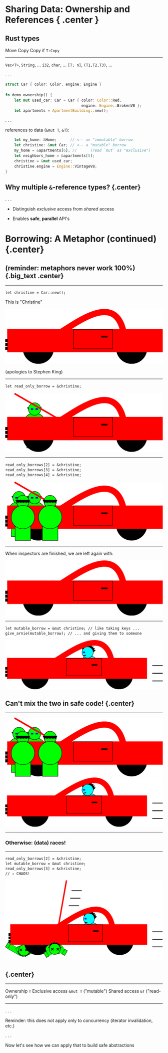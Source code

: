 # Sharing Data: Ownership and References { .center }

<!--
```rust
#[derive(Copy, Clone)]
enum Color { Red, Black }
enum Engine { BrokenV8, VintageV8 }
struct Apartment;
type ApartmentBuilding = Vec<Apartment>;
type Home = Apartment;
```
-->

## Rust types

Move                     Copy               Copy if `T:Copy`
-----------------------  ------------------ ----------------------------
`Vec<T>`, `String`, ...  `i32`, `char`, ... `[T; n]`, `(T1,T2,T3)`, ...

. . .

```rust
struct Car { color: Color, engine: Engine }

fn demo_ownership() {
    let mut used_car: Car = Car { color: Color::Red,
                                  engine: Engine::BrokenV8 };
    let apartments = ApartmentBuilding::new();
```

. . .

references to data (`&mut T`, `&T`):

```rust
    let my_home: &Home;      // <-- an "immutable" borrow
    let christine: &mut Car; // <-- a "mutable" borrow
    my_home = &apartments[6]; //      (read `mut` as "exclusive")
    let neighbors_home = &apartments[5];
    christine = &mut used_car;
    christine.engine = Engine::VintageV8;
}
```

## Why multiple `&`-reference types? {.center}

. . .

 * Distinguish *exclusive* access from *shared* access

 * Enables **safe**, **parallel** API's

# Borrowing: A Metaphor (continued) {.center}

## (reminder: metaphors never work 100%) {.big_text .center}

----

``` {.rust}
let christine = Car::new();
```

This is "Christine"

![pristine unborrowed car](christine-svg/pristine-car.svg)

(apologies to Stephen King)

----

``` {.rust}
let read_only_borrow = &christine;
```

![single inspector (immutable borrow)](christine-svg/show-one-inspector.svg)

----

``` {.rust}
read_only_borrows[2] = &christine;
read_only_borrows[3] = &christine;
read_only_borrows[4] = &christine;
```

![many inspectors (immutable borrows)](christine-svg/show-many-inspectors.svg)

----

When inspectors are finished, we are left again with:

![pristine unborrowed car](christine-svg/pristine-car.svg)

----

``` {.rust}
let mutable_borrow = &mut christine; // like taking keys ...
give_arnie(mutable_borrow); // ... and giving them to someone
```

![driven car (mutably borrowed)](christine-svg/show-driver-alone.svg)

## Can't mix the two in safe code! {.center}

------------------------------------------------------------------------------ ----------------------------------------------------------
![many inspectors (immutable borrows)](christine-svg/show-many-inspectors.svg) ![driven car (mutably borrowed)](christine-svg/show-driver-alone.svg)
------------------------------------------------------------------------------ ----------------------------------------------------------


### Otherwise: (data) races!

----

``` {.rust .compile_error}
read_only_borrows[2] = &christine;
let mutable_borrow = &mut christine;
read_only_borrows[3] = &christine;
// ⇒ CHAOS!
```

![mixing mutable and immutable is illegal](christine-svg/show-driver-and-corpses.svg)

## {.center}

----------------- -------- -------------
Ownership         `T`
Exclusive access  `&mut T` ("mutable")
Shared access     `&T`     ("read-only")
----------------- -------- -------------

. . .

Reminder: this does not apply only to concurrency (iterator invalidation, etc.)

. . .

Now let's see how we can apply that to build safe abstractions

